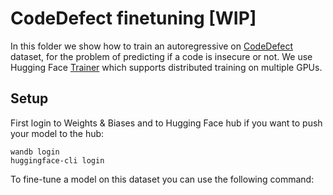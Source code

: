 # CodeDefect finetuning [WIP]
In this folder we show how to train an autoregressive on [CodeDefect](https://huggingface.co/datasets/code_x_glue_cc_defect_detection) dataset, for the problem of predicting if a code is insecure or not. We use Hugging Face [Trainer](https://huggingface.co/docs/transformers/main_classes/trainer) which supports distributed training on multiple GPUs.

## Setup

First login to Weights & Biases and to Hugging Face hub if you want to push your model to the hub:
```
wandb login
huggingface-cli login
```

To fine-tune a model on this dataset you can use the following command:

